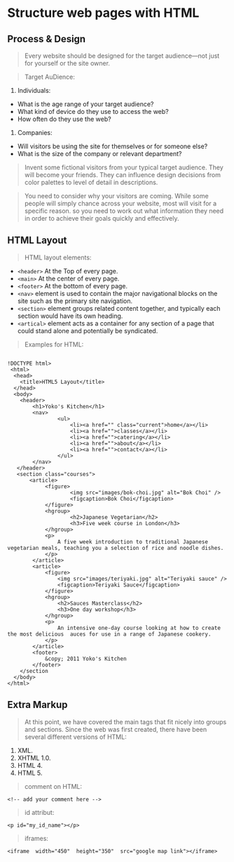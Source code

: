 # Structure web pages with HTML

##  Process & Design

> Every website should be designed for the target audience—not just for yourself or the site owner.

> Target AuDience:
1. Individuals:
- What is the age range of your target audience?
- What kind of device do they use to access the web?
- How often do they use the web?

1. Companies:
- Will visitors be using the site for themselves or for someone else?
- What is the size of the company or relevant department?

> Invent some fictional visitors from your typical target audience. They will become your friends. They can influence design decisions from color palettes to level of detail in descriptions.

> You need to consider why your visitors are coming. While some people will simply chance across your website, most will visit for a specific reason. so you need to work out what information they need in order to achieve their goals quickly and effectively.

## HTML Layout

> HTML layout elements:
- `<header>` At the Top of every page.
- `<main>` At the center of every page.
- `<footer>` At the bottom of every page.
- `<nav>` element is used to contain the major navigational blocks on the site such as the primary site navigation.
- `<section>` element groups related content together, and typically each section would have its own heading.
- `<artical>` element acts as a container for any section of a page that could stand alone and potentially be syndicated.

> Examples for HTML:

```

!DOCTYPE html>
 <html>
  <head>
    <title>HTML5 Layout</title>
  </head>
  <body>
    <header>
        <h1>Yoko's Kitchen</h1>
        <nav>
                <ul>
                    <li><a href="" class="current">home</a></li>
                    <li><a href="">classes</a></li>
                    <li><a href="">catering</a></li>
                    <li><a href="">about</a></li>
                    <li><a href="">contact</a></li>
                </ul>
        </nav>
   </header>
   <section class="courses">
       <article>
            <figure>
                    <img src="images/bok-choi.jpg" alt="Bok Choi" />
                    <figcaption>Bok Choi</figcaption>
            </figure>
            <hgroup>
                    <h2>Japanese Vegetarian</h2>
                    <h3>Five week course in London</h3>
            </hgroup>
            <p>
                A five week introduction to traditional Japanese vegetarian meals, teaching you a selection of rice and noodle dishes.
            </p>
        </article>
        <article>
            <figure>
                <img src="images/teriyaki.jpg" alt="Teriyaki sauce" />
                <figcaption>Teriyaki Sauce</figcaption>
            </figure>
            <hgroup>
                <h2>Sauces Masterclass</h2>
                <h3>One day workshop</h3>
            </hgroup>
            <p>
                An intensive one-day course looking at how to create the most delicious  auces for use in a range of Japanese cookery.
            </p>
        </article>
        <footer>
            &copy; 2011 Yoko's Kitchen
        </footer>
    </section
  </body>
</html>

```

## Extra Markup

> At this point, we have covered the main tags that fit nicely into groups and sections. Since the web was first created, there have been several different versions of HTML:

1. XML.
1. XHTML 1.0.
1. HTML 4.
1. HTML 5.

> comment on HTML:

`<!-- add your comment here -->`


> id attribut:

`<p id="my_id_name"></p>`

> iframes:

`<iframe  width="450"  height="350"  src="google map link"></iframe>`